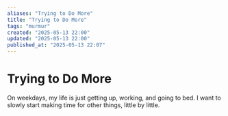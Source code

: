 ```yaml
---
aliases: "Trying to Do More"
title: "Trying to Do More"
tags: "murmur"
created: "2025-05-13 22:00"
updated: "2025-05-13 22:00"
published_at: "2025-05-13 22:07"
---
```


# Trying to Do More

On weekdays, my life is just getting up, working, and going to bed.
I want to slowly start making time for other things, little by little.